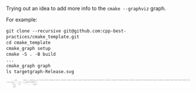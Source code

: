 Trying out an idea to add more info to the `cmake --graphviz` graph.

For example:
```
git clone --recursive git@github.com:cpp-best-practices/cmake_template.git
cd cmake_template
cmake_graph setup
cmake -S . -B build
...
cmake_graph graph
ls targetgraph-Release.svg
```

![Targets of cmake_template](./examples/targetgraph-Release_example.svg)
